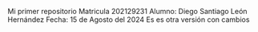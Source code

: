 Mi primer repositorio
Matricula 202129231
Alumno: Diego Santiago León Hernández
Fecha: 15 de Agosto del 2024
Es es otra versión con cambios
